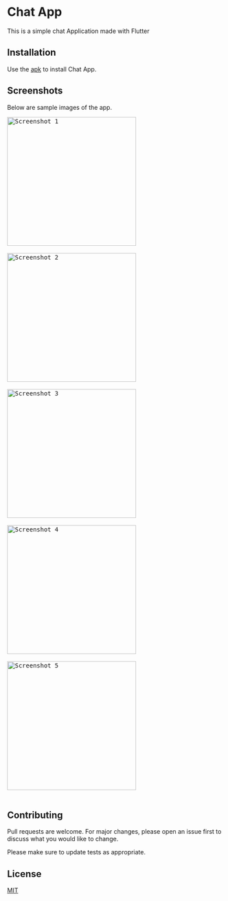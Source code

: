 


# Chat App
This is a simple chat Application made with Flutter


## Installation

Use the [apk](https://github.com/albusaidyy/chat_app/blob/master/apk/app-release.apk) to install Chat App.

## Screenshots

Below are sample images of the app.

<kbd>
<img src="https://github.com/albusaidyy/chat_app/blob/master/assets/screenshots/1.png" alt="Screenshot 1" width="300" >
</kbd>
<br>
<br>
  
<kbd> 
<img src="https://github.com/albusaidyy/chat_app/blob/master/assets/screenshots/2.png" alt="Screenshot 2" width="300" >
</kbd>
<br>
<br>

<kbd> 
<img src="https://github.com/albusaidyy/chat_app/blob/master/assets/screenshots/3.png" alt="Screenshot 3" width="300" >
</kbd>
<br>
<br>


<kbd> 
<img src="https://github.com/albusaidyy/chat_app/blob/master/assets/screenshots/4.png" alt="Screenshot 4" width="300" >
</kbd>
<br>
<br>


<kbd> 
<img src="https://github.com/albusaidyy/chat_app/blob/master/assets/screenshots/5.png" alt="Screenshot 5" width="300" >
</kbd>
<br>
<br>




## Contributing
Pull requests are welcome. For major changes, please open an issue first to discuss what you would like to change.

Please make sure to update tests as appropriate.

## License
[MIT](https://choosealicense.com/licenses/mit/)
